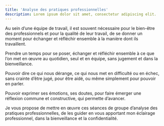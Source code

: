 ```yaml
---
title: 'Analyse des pratiques professionnelles'
description: Lorem ipsum dolor sit amet, consectetur adipiscing elit.
---
```


Au sein d’une équipe de travail, il est souvent nécessaire pour le bien-être des professionnels et pour la qualité de leur travail, de se donner un moment pour échanger et réfléchir ensemble à la manière dont ils travaillent.

Prendre un temps pour se poser, échanger et réfléchir ensemble à ce que l’on met en œuvre au quotidien, seul et en équipe, sans jugement et dans la bienveillance.

Pouvoir dire ce qui nous dérange, ce qui nous met en difficulté ou en échec, sans crainte d’être jugé, pour être aidé, ou même simplement pour pouvoir en parler.

Pouvoir exprimer ses émotions, ses doutes, pour faire émerger une réflexion commune et constructive, qui permette d’avancer.

Je vous propose de mettre en œuvre ces séances de groupe d’analyse des pratiques professionnelles, de les guider en vous apportant mon éclairage professionnel, dans la bienveillance et la confidentialité.
